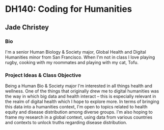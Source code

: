 # DH140: Coding for Humanities

## Jade Christey 

### Bio

I'm a senior Human Biology & Society major, Global Health and Digital Humanities minor from San Francisco. When I'm not in class I love playing rugby, cooking with my roommates and playing with my cat, Tofu. 

### Project Ideas & Class Objective 

Being a Human Bio & Society major I'm interested in all things health and wellness. One of the things that originally drew me to digital humanities was the way in which big data and health interact – this is especially relevant in the realm of digital health which I hope to explore more. In terms of bringing this data into a humanities context, I'm open to topics related to health equity and disease distribution among diverse groups. I'm also hoping to frame my research in a global context, using data from various countries and contexts to unlock truths regarding disease distribution. 
